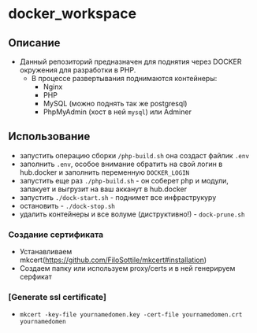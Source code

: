 # docker_workspace

## Описание
- Данный репозиторий предназначен для поднятия через DOCKER окружения для разработки в PHP.
    - В процессе развертывания поднимаются контейнеры:
      - Nginx
      - PHP
      - MySQL (можно поднять так же postgresql)
      - PhpMyAdmin (хост в ней `mysql`) или Adminer

## Использование
- запустить операцию сборки `/php-build.sh` она создаст файлик `.env`
- заполнить `.env`, особое внимание обратить на свой логин в hub.docker и заполнить переменную `DOCKER_LOGIN`
- запустить еще раз `./php-build.sh` - он соберет php и модули, запакует и выгрузит на ваш акканут в hub.docker
- запустить `./dock-start.sh` - поднимет все инфраструкуру
- остановить - `./dock-stop.sh`
- удалить контейнеры и все волуме (диструктивно!) - `dock-prune.sh`

 ### Создание сертификата
 - Устанавливаем mkcert(https://github.com/FiloSottile/mkcert#installation)
 - Создаем папку или используем proxy/certs и в ней генерируем серфикат
 
 ### [Generate ssl certificate]
 - `mkcert -key-file yournamedomen.key -cert-file yournamedomen.crt yournamedomen`
